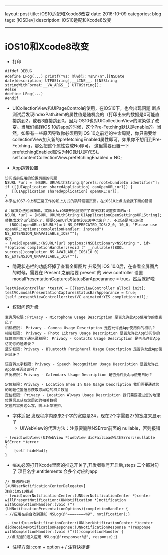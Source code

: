
---
layout: post
title: iOS10适配和Xcode8改变
date: 2016-10-09
categories: blog
tags: [iOSDev]
description: iOS10适配和Xcode8改变

---


# iOS10和Xcode8改变

- 打印

```
#ifdef DEBUG
#define LFog(...) printf("%s: 第%d行: %s\n\n",[[NSDate date]description] UTF8String],__LINE__, [[NSString stringWithFormat:__VA_ARGS__] UTF8String]);
#else
#define LFog(...)
#endif
```


- UICollectionView和UIPageControl的使用，在iOS10下，也会出现问题
断点测试后发现indexPath.item的属性值是随机变的（打印出来的数据是0可能直接跳到2，或者3直接跳到0。因为iOS10也对UICollectionView的渲染做了改变。当我们编译iOS 10的app的时候，这个Pre-Fetching默认是enable的。当然，如果有一些原因导致你必须用到iOS 10之前老的生命周期，你只需要给collectionView加入新的prefetchingEnabled属性即可。如果你不想用到Pre-Fetching，那么把这个属性变成No即可。
这里需要设置一下prefetchingEnabled属性为NO(默认是YES)。
self.contentCollectionView.prefetchingEnabled = NO;


- App跳转设置

```
访问当前应用的设置页面的问题
NSURL *url = [NSURL URLWithString:@"prefs:root=bundleIn identifier"];
if ([[UIApplication sharedApplication] canOpenURL:url]) {
   [[UIApplication sharedApplication] openURL:url];
}
本来在iOS7-9上都正常工作的如上方式的跳转设置页面，在iOS10上点击会报下面的错误

A：解决办法也很简单，实际上从iOS8开始就提供了直接跳转设置页面的url
NSURL *url = [NSURL URLWithString:UIApplicationOpenSettingsURLString];
替换成这个url就ok了，顺便openUrl方法在iOS10中也废弃了，不过还是可以用滴
- (BOOL)openURL:(NSURL*)url NS_DEPRECATED_IOS(2_0, 10_0, "Please use openURL:options:completionHandler: instead") NS_EXTENSION_UNAVAILABLE_IOS("");
改为
- (void)openURL:(NSURL*)url options:(NSDictionary<NSString *, id> *)options completionHandler:(void (^ __nullable)(BOOL success))completion NS_AVAILABLE_IOS(10_0) NS_EXTENSION_UNAVAILABLE_IOS("");

```
- 隐藏状态栏的功能坏掉了查看全屏图片
升级到 iOS 10.0后，在查看全屏图片的时候，需要在 Present 之前给要 present 的 view controller 设置 modalPresentationCapturesStatusBarAppearance = true。然后就好啦

```
TestViewController *testVC = [[TestViewController alloc] init];
testVC.modalPresentationCapturesStatusBarAppearance = true;
[self presentViewController:testVC animated:YES completion:nil];

```


-  权限问题升级


```
麦克风权限：Privacy - Microphone Usage Description 是否允许此App使用你的麦克风？
相机权限： Privacy - Camera Usage Description 是否允许此App使用你的相机？
相册权限： Privacy - Photo Library Usage Description 是否允许此App访问你的媒体资料库？通讯录权限： Privacy - Contacts Usage Description 是否允许此App访问你的通讯录？
蓝牙权限：Privacy - Bluetooth Peripheral Usage Description 是否许允此App使用蓝牙？

语音转文字权限：Privacy - Speech Recognition Usage Description 是否允许此App使用语音识别？
日历权限：Privacy - Calendars Usage Description 是否允许此App使用日历？

定位权限：Privacy - Location When In Use Usage Description 我们需要通过您的地理位置信息获取您周边的相关数据
定位权限: Privacy - Location Always Usage Description 我们需要通过您的地理位置信息获取您周边的相关数据
定位的需要这么写，防止上架被拒。

```
- 字体适配 发现程序内原来2个字的宽度是24，现在2个字需要27的宽度来显示了
	- UIWebView的代理方法：注意要删除NSError前面的 nullable，否则报错

```
- (void)webView:(UIWebView *)webView didFailLoadWithError:(nullable NSError *)error
{
    [self hideHud];
}
```
- `推送`,必须打开Xcode里面的推送开关了,开发者账号开启后,steps 二个都对勾了
项目名字.entitlements 会多个对应的app
```
// 推送的代理
[<UNUserNotificationCenterDelegate>]
注意:iOS10推送 
- (void)userNotificationCenter:(UNUserNotificationCenter *)center willPresentNotification:(UNNotification *)notification withCompletionHandler:(void (^)(UNNotificationPresentationOptions))completionHandler { 
- //应用在前台收到通知 NSLog(@"========%@", notification);}

 - (void)userNotificationCenter:(UNUserNotificationCenter *)center didReceiveNotificationResponse:(UNNotificationResponse *)response withCompletionHandler:(void (^)())completionHandler { 
 //点击通知进入应用 NSLog(@"response:%@", response);}

```

- 注释方面 :com + option + /  注释快捷键  

 